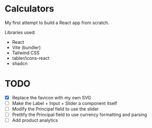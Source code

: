 # Calculators

My first attempt to build a React app from scratch.

Libraries used:

- React
- Vite (bundler)
- Tailwind CSS
- tabler/icons-react
- shadcn

# TODO

- [x] Replace the favicon with my own SVG
- [ ] Make the Label + Input + Slider a component itself
- [ ] Modify the Principal field to use the slider
- [ ] Prettify the Principal field to use currency formatting and parsing
- [ ] Add product analytics
